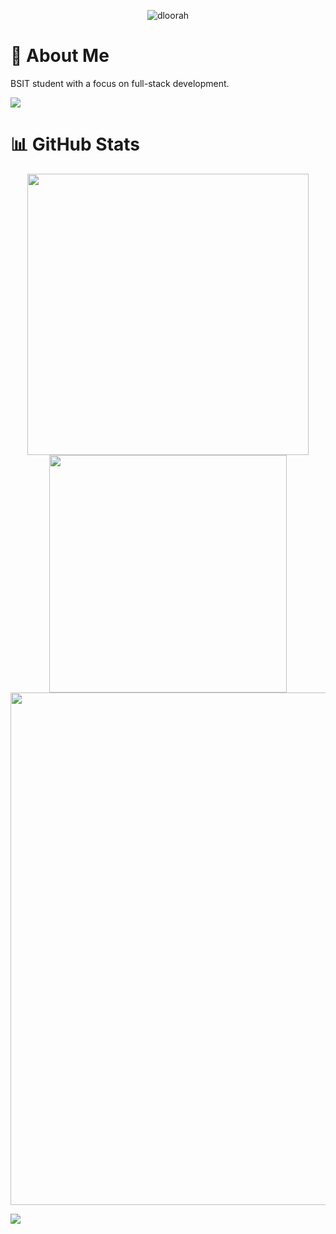 <p align="center"> 
  <img src="https://komarev.com/ghpvc/?username=dloorah&label=Profile%20views&color=0e75b6&style=flat" alt="dloorah" /> 
</p>

<h1>🚀 About Me </h1>

BSIT student with a focus on full-stack development.

<img src="https://user-images.githubusercontent.com/73097560/115834477-dbab4500-a447-11eb-908a-139a6edaec5c.gif">

<h1>📊 GitHub Stats </h1>

<p align="center"> 
  <a href="https://github.com/dloorah">
    <img align="center" src="https://github-readme-stats.vercel.app/api?username=dloorah&include_all_commits=true&count_private=true&show_icons=true&line_height=20&title_color=7A7ADB&icon_color=2234AE&text_color=D3D3D3&bg_color=0,000000,130C40" width="450"/>
  </a>
  <a href="https://github.com/dloorah">
    <img align="center" src="https://github-readme-streak-stats.herokuapp.com/?user=dloorah&theme=jolly&include_all_commits=true&count_private=true&show_icons=true&line_height=20&title_color=7A7ADB&icon_color=2200AE&text_color=D3D3D3&bg_color=0,000000,130C40" width="380"/>
  </a>
  <a href="https://github.com/dloorah">
    <img align="center" src="https://github-profile-trophy.vercel.app/?username=dloorah&theme=darkhub" width="820"/>
  </a>
</p>

<img src="https://user-images.githubusercontent.com/73097560/115834477-dbab4500-a447-11eb-908a-139a6edaec5c.gif">
